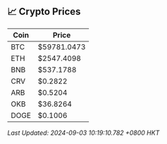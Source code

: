 ## 📈 Crypto Prices

| Coin | Price |
| ---- | ----- |
| BTC | $59781.0473 |
| ETH | $2547.4098 |
| BNB | $537.1788 |
| CRV | $0.2822 |
| ARB | $0.5204 |
| OKB | $36.8264 |
| DOGE | $0.1006 |

_Last Updated: 2024-09-03 10:19:10.782 +0800 HKT_